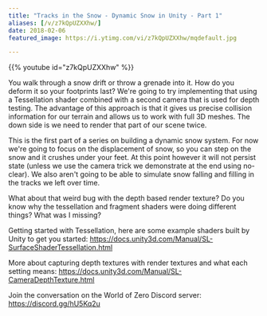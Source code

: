 ```yaml
---
title: "Tracks in the Snow - Dynamic Snow in Unity - Part 1"
aliases: [/v/z7kQpUZXXhw/]
date: 2018-02-06
featured_image: https://i.ytimg.com/vi/z7kQpUZXXhw/mqdefault.jpg

---
```


{{% youtube id="z7kQpUZXXhw" %}}

You walk through a snow drift or throw a grenade into it. How do you deform it so your footprints last? We're going to try implementing that using a Tessellation shader combined with a second camera that is used for depth testing. The advantage of this approach is that it gives us precise collision information for our terrain and allows us to work with full 3D meshes. The down side is we need to render that part of our scene twice.

This is the first part of a series on building a dynamic snow system. For now we're going to focus on the displacement of snow, so you can step on the snow and it crushes under your feet. At this point however it will not persist state (unless we use the camera trick we demonstrate at the end using no-clear). We also aren't going to be able to simulate snow falling and filling in the tracks we left over time.

What about that weird bug with the depth based render texture? Do you know why the tessellation and fragment shaders were doing different things? What was I missing?

Getting started with Tessellation, here are some example shaders built by Unity to get you started: https://docs.unity3d.com/Manual/SL-SurfaceShaderTessellation.html

More about capturing depth textures with render textures and what each setting means: https://docs.unity3d.com/Manual/SL-CameraDepthTexture.html

Join the conversation on the World of Zero Discord server: https://discord.gg/hU5Kq2u